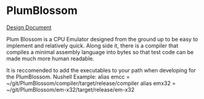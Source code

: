 # PlumBlossom
[Design Document](./DESIGN_DOC.md)

Plum Blossom is a CPU Emulator designed from the ground up to be easy to implement and relatively quick. Along side it, there is a compiler that compiles a minimal assembly language into bytes so that test code can be made much more human readable. 

It is reccomended to add the executables to your path when developing for the PlumBlossom.
Nushell Example:
alias emcc = ~/git/PlumBlossom/compiler/target/release/compiler
alias emx32 = ~/git/PlumBlossom/em-x32/target/release/em-x32
